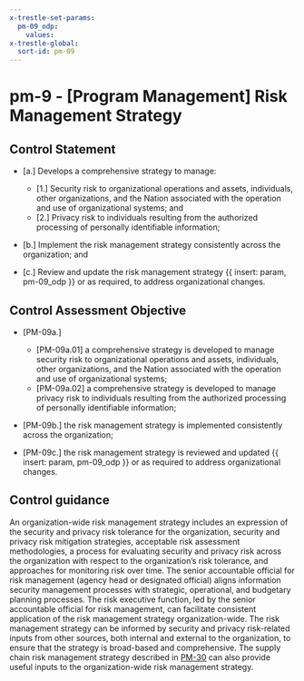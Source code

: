 ```yaml
---
x-trestle-set-params:
  pm-09_odp:
    values:
x-trestle-global:
  sort-id: pm-09
---
```


# pm-9 - \[Program Management\] Risk Management Strategy

## Control Statement

- \[a.\] Develops a comprehensive strategy to manage:

  - \[1.\] Security risk to organizational operations and assets, individuals, other organizations, and the Nation associated with the operation and use of organizational systems; and
  - \[2.\] Privacy risk to individuals resulting from the authorized processing of personally identifiable information;

- \[b.\] Implement the risk management strategy consistently across the organization; and

- \[c.\] Review and update the risk management strategy {{ insert: param, pm-09_odp }} or as required, to address organizational changes.

## Control Assessment Objective

- \[PM-09a.\]

  - \[PM-09a.01\] a comprehensive strategy is developed to manage security risk to organizational operations and assets, individuals, other organizations, and the Nation associated with the operation and use of organizational systems;
  - \[PM-09a.02\] a comprehensive strategy is developed to manage privacy risk to individuals resulting from the authorized processing of personally identifiable information;

- \[PM-09b.\] the risk management strategy is implemented consistently across the organization;

- \[PM-09c.\] the risk management strategy is reviewed and updated {{ insert: param, pm-09_odp }} or as required to address organizational changes.

## Control guidance

An organization-wide risk management strategy includes an expression of the security and privacy risk tolerance for the organization, security and privacy risk mitigation strategies, acceptable risk assessment methodologies, a process for evaluating security and privacy risk across the organization with respect to the organization’s risk tolerance, and approaches for monitoring risk over time. The senior accountable official for risk management (agency head or designated official) aligns information security management processes with strategic, operational, and budgetary planning processes. The risk executive function, led by the senior accountable official for risk management, can facilitate consistent application of the risk management strategy organization-wide. The risk management strategy can be informed by security and privacy risk-related inputs from other sources, both internal and external to the organization, to ensure that the strategy is broad-based and comprehensive. The supply chain risk management strategy described in [PM-30](#pm-30) can also provide useful inputs to the organization-wide risk management strategy.
